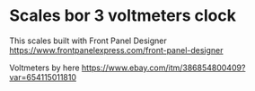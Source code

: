 # Scales bor 3 voltmeters clock
This scales built with Front Panel Designer https://www.frontpanelexpress.com/front-panel-designer

Voltmeters by here https://www.ebay.com/itm/386854800409?var=654115011810
